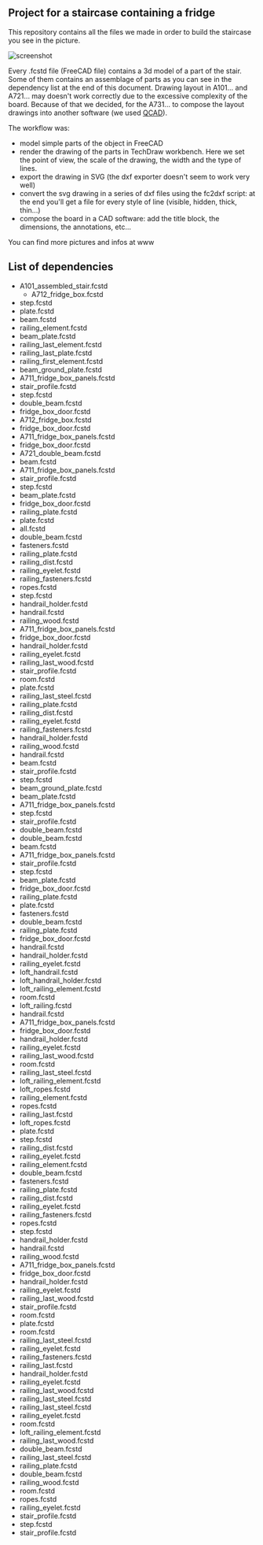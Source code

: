 Project for a staircase containing a fridge
-------




This repository contains all the files we made in order to build the staircase you see in the picture.

![screenshot](https://farm5.staticflickr.com/4359/35981295464_190944cec7_z.jpg)

Every .fcstd file (FreeCAD file) contains a 3d model of a part of the stair. Some of them contains an assemblage of parts as you can see in the dependency list at the end of this document.
Drawing layout in A101... and A721... may doesn't work correctly due to the excessive complexity of the board.
Because of that we decided, for the A731... to compose the layout drawings into another software (we used [QCAD](http://qcad.org/en/)).

The workflow was:

 - model simple parts of the object in FreeCAD
 - render the drawing of the parts in TechDraw workbench. Here we set the point of view, the scale of the drawing, the width and the type of lines.
 - export the drawing in SVG (the dxf exporter doesn't seem to work very well)
 - convert the svg drawing in a series of dxf files using the fc2dxf script: at the end you'll get a file for every style of line (visible, hidden, thick, thin...)
 - compose the board in a CAD software: add the title block, the dimensions, the annotations, etc...

You can find more pictures and infos at www

List of dependencies
----------

 - A101_assembled_stair.fcstd
   - A712_fridge_box.fcstd
 - 	step.fcstd
 - 	plate.fcstd
 - 	beam.fcstd
 - 	railing_element.fcstd
 - 	beam_plate.fcstd
 - 	railing_last_element.fcstd
 - 	railing_last_plate.fcstd
 - 	railing_first_element.fcstd
 - 	beam_ground_plate.fcstd
 - A711_fridge_box_panels.fcstd
 - 	stair_profile.fcstd
 - 	step.fcstd
 - 	double_beam.fcstd
 - 	fridge_box_door.fcstd
 - A712_fridge_box.fcstd
 - 	fridge_box_door.fcstd
 - 	A711_fridge_box_panels.fcstd
 - 	fridge_box_door.fcstd
 - A721_double_beam.fcstd
 - 	beam.fcstd
 - 	A711_fridge_box_panels.fcstd
 - 	stair_profile.fcstd
 - 	step.fcstd
 - 	beam_plate.fcstd
 - 	fridge_box_door.fcstd
 - 	railing_plate.fcstd
 - 	plate.fcstd
 - all.fcstd
 - 	double_beam.fcstd
 - 	fasteners.fcstd
 - 	railing_plate.fcstd
 - 	railing_dist.fcstd
 - 	railing_eyelet.fcstd
 - 	railing_fasteners.fcstd
 - 	ropes.fcstd
 - 	step.fcstd
 - 	handrail_holder.fcstd
 - 	handrail.fcstd
 - 	railing_wood.fcstd
 - 	A711_fridge_box_panels.fcstd
 - 	fridge_box_door.fcstd
 - 	handrail_holder.fcstd
 - 	railing_eyelet.fcstd
 - 	railing_last_wood.fcstd
 - 	stair_profile.fcstd
 - 	room.fcstd
 - 	plate.fcstd
 - 	railing_last_steel.fcstd
 - 	railing_plate.fcstd
 - 	railing_dist.fcstd
 - 	railing_eyelet.fcstd
 - 	railing_fasteners.fcstd
 - 	handrail_holder.fcstd
 - 	railing_wood.fcstd
 - 	handrail.fcstd
 - beam.fcstd
 - 	stair_profile.fcstd
 - 	step.fcstd
 - beam_ground_plate.fcstd
 - beam_plate.fcstd
 - 	A711_fridge_box_panels.fcstd
 - 	step.fcstd
 - 	stair_profile.fcstd
 - 	double_beam.fcstd
 - double_beam.fcstd
 - 	beam.fcstd
 - 	A711_fridge_box_panels.fcstd
 - 	stair_profile.fcstd
 - 	step.fcstd
 - 	beam_plate.fcstd
 - 	fridge_box_door.fcstd
 - 	railing_plate.fcstd
 - 	plate.fcstd
 - fasteners.fcstd
 - 	double_beam.fcstd
 - 	railing_plate.fcstd
 - fridge_box_door.fcstd
 - handrail.fcstd
 - handrail_holder.fcstd
 - 	railing_eyelet.fcstd
 - loft_handrail.fcstd
 - loft_handrail_holder.fcstd
 - loft_railing_element.fcstd
 - 	room.fcstd
 - loft_railing.fcstd
 - 	handrail.fcstd
 - 	A711_fridge_box_panels.fcstd
 - 	fridge_box_door.fcstd
 - 	handrail_holder.fcstd
 - 	railing_eyelet.fcstd
 - 	railing_last_wood.fcstd
 - 	room.fcstd
 - 	railing_last_steel.fcstd
 - 	loft_railing_element.fcstd
 - 	loft_ropes.fcstd
 - 	railing_element.fcstd
 - 	ropes.fcstd
 - 	railing_last.fcstd
 - loft_ropes.fcstd
 - plate.fcstd
 - 	step.fcstd
 - railing_dist.fcstd
 - 	railing_eyelet.fcstd
 - railing_element.fcstd
 - 	double_beam.fcstd
 - 	fasteners.fcstd
 - 	railing_plate.fcstd
 - 	railing_dist.fcstd
 - 	railing_eyelet.fcstd
 - 	railing_fasteners.fcstd
 - 	ropes.fcstd
 - 	step.fcstd
 - 	handrail_holder.fcstd
 - 	handrail.fcstd
 - 	railing_wood.fcstd
 - 	A711_fridge_box_panels.fcstd
 - 	fridge_box_door.fcstd
 - 	handrail_holder.fcstd
 - 	railing_eyelet.fcstd
 - 	railing_last_wood.fcstd
 - 	stair_profile.fcstd
 - 	room.fcstd
 - 	plate.fcstd
 - 	room.fcstd
 - 	railing_last_steel.fcstd
 - railing_eyelet.fcstd
 - railing_fasteners.fcstd
 - railing_last.fcstd
 - 	handrail_holder.fcstd
 - 	railing_eyelet.fcstd
 - 	railing_last_wood.fcstd
 - 	railing_last_steel.fcstd
 - railing_last_steel.fcstd
 - 	railing_eyelet.fcstd
 - 	room.fcstd
 - 	loft_railing_element.fcstd
 - railing_last_wood.fcstd
 - 	double_beam.fcstd
 - 	railing_last_steel.fcstd
 - railing_plate.fcstd
 - 	double_beam.fcstd
 - railing_wood.fcstd
 - room.fcstd
 - ropes.fcstd
 - 	railing_eyelet.fcstd
 - stair_profile.fcstd
 - step.fcstd
 - 	stair_profile.fcstd

